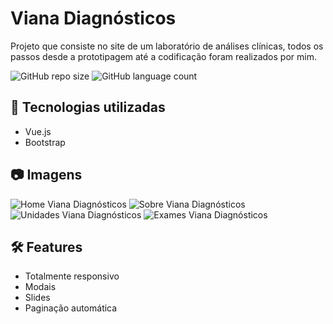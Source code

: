 # Viana Diagnósticos

Projeto que consiste no site de um laboratório de análises clínicas, todos os passos desde a prototipagem até a codificação foram realizados por mim.

![GitHub repo size](https://img.shields.io/github/repo-size/gabrielvianaz/viana-diagnosticos?style=for-the-badge)
![GitHub language count](https://img.shields.io/github/languages/count/gabrielvianaz/viana-diagnosticos?style=for-the-badge)

## 🚀 Tecnologias utilizadas

- Vue.js
- Bootstrap

## 📷 Imagens

![Home Viana Diagnósticos](https://i.imgur.com/pwPf1XP.png)
![Sobre Viana Diagnósticos](https://i.imgur.com/sY0vxqy.png)
![Unidades Viana Diagnósticos](https://i.imgur.com/s7bo1qA.png)
![Exames Viana Diagnósticos](https://i.imgur.com/vwPJR5l.png)

## 🛠️ Features

- Totalmente responsivo
- Modais
- Slides
- Paginação automática

